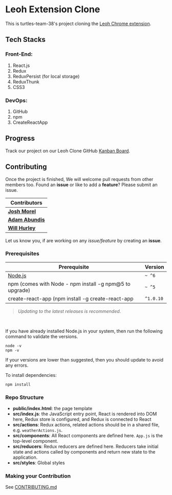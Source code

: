 # Leoh Extension Clone

This is turtles-team-38's project cloning the [Leoh Chrome extension](https://chrome.google.com/webstore/detail/leoh-new-tab/ijhhakihjccpanbibbcceofpjnebokcb/related).

## Tech Stacks

### Front-End:
1. React.js
1. Redux
1. ReduxPersist (for local storage)
1. ReduxThunk
1. CSS3

### DevOps:
1. GitHub
1. npm
1. CreateReactApp

## Progress

Track our project on our Leoh Clone GitHub [Kanban Board](https://github.com/chingu-coders/voyage1-turtles-team-38/projects/1).  

## Contributing

Once the project is finished, We will welcome pull requests from other members too. Found an **issue** or like to add a **feature**? Please submit an issue.
<br/>

| Contributors |
| ------------ |
| **[Josh Morel](https://github.com/joshmorel)** |
| **[Adam Abundis](https://github.com/abuna1985)** |
| **[Will Hurley](https://github.com/wjhurley)** |

Let us know you, if are working on any *issue/feature* by creating an **issue**.
<br/>

### Prerequisites

|Prerequisite                                              | Version   |
|----------------------------------------------------------|-----------|
| [Node.js](http://nodejs.org)                             | `~ ^6`    |
| npm (comes with Node - npm install -g npm@5 to upgrade)  | `~ ^5`    |
| create-react-app (npm install -g create-react-app        | `^1.0.10` |

> _Updating to the latest releases is recommended_.
<br/>

If you have already installed Node.js in your system, then run the following command to validate the versions.

```shell
node -v
npm -v
```

If your versions are lower than suggested, then you should update to avoid any errors.

To install dependencies:

```shell
npm install
```

### Repo Structure

  * **public/index.html**: the page template
  * **src/index.js**: the JavaScript entry point, React is rendered into DOM here, Redux store is configured, and Redux is connected to React
  * **src/actions**: Redux actions, related actions should be in a shared file, e.g. `weatherActions.js`.
  * **src/components**: All React components are defined here. `App.js` is the top-level component.
  * **src/reducers**: Redux reducers are defined here. Reducers take initial state and actions called by components and return new state to the application.
  * **src/styles**: Global styles

### Making your Contribution

See [CONTRIBUTING.md](./CONTRIBUTING.md)
